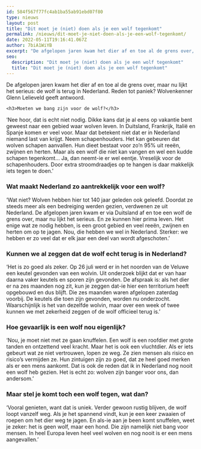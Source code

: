 ```yaml
---
id: 584f567f77fc4ab1ba55ab91ebd07f80
type: nieuws
layout: post
title: "Dit moet je (niet) doen als je een wolf tegenkomt"
permalink: /nieuws/dit-moet-je-niet-doen-als-je-een-wolf-tegenkomt/
date: 2022-05-11T19:16:41.067Z
author: 7biA1WiYB
excerpt: "De afgelopen jaren kwam het dier af en toe al de grens over, maar nu lijkt het serieus: de wolf is terug in Nederland. Reden tot paniek? Wolvenkenner Glenn Lelieveld geeft antwoord.  "
seo:
  description: "Dit moet je (niet) doen als je een wolf tegenkomt"
  title: "Dit moet je (niet) doen als je een wolf tegenkomt"
---
```

De afgelopen jaren kwam het dier af en toe al de grens over, maar nu lijkt het serieus: de wolf is terug in Nederland. Reden tot paniek? Wolvenkenner Glenn Lelieveld geeft antwoord.  

    <h3>Moeten we bang zijn voor de wolf?</h3>
<p>‘Nee hoor, dat is echt niet nodig. Dikke kans dat je al eens op vakantie bent geweest naar een gebied waar wolven leven. In Duitsland, Frankrijk, Italië en Spanje komen er veel voor. Maar dat betekent niet dat er in Nederland niemand last van krijgt. Neem schapenhouders. Het kan gebeuren dat wolven schapen aanvallen. Hun dieet bestaat voor zo’n 95% uit reeën, zwijnen en herten. Maar als een wolf die niet kan vangen en wel een kudde schapen tegenkomt… Ja, dan neemt-ie er wel eentje. Vreselijk voor de schapenhouders. Door extra stroomdraadjes op te hangen is daar makkelijk iets tegen te doen.'</p>
<h3>Wat maakt Nederland zo aantrekkelijk voor een wolf?</h3>
<p>‘Wat niet? Wolven hebben hier tot 140 jaar geleden ook geleefd. Doordat ze steeds meer als een bedreiging werden gezien, verdwenen ze uit Nederland. De afgelopen jaren kwam er via Duitsland af en toe een wolf de grens over, maar nu lijkt het serieus. En ze kunnen hier prima leven. Het enige wat ze nodig hebben, is een groot gebied en veel reeën, zwijnen en herten om op te jagen. Nou, die hebben we wel in Nederland. Sterker: we hebben er zo veel dat er elk jaar een deel van wordt afgeschoten.’</p>
<h3>Kunnen we al zeggen dat de wolf echt terug is in Nederland?</h3>
<p>‘Het is zo goed als zeker. Op 26 juli werd er in het noorden van de Veluwe een keutel gevonden van een wolvin. Uit onderzoek blijkt dat er van haar daarna vaker keutels en sporen zijn gevonden. De afspraak is: als het dier er na zes maanden nog zit, kun je zeggen dat-ie hier een territorium heeft opgebouwd en dus blijft. Die zes maanden waren afgelopen zaterdag voorbij. De keutels die toen zijn gevonden, worden nu onderzocht. Waarschijnlijk is het van dezelfde wolvin, maar over een week of twee kunnen we met zekerheid zeggen of de wolf officieel terug is.’</p>
<h3>Hoe gevaarlijk is een wolf nou eigenlijk?</h3>
<p>‘Nou, je moet niet met ze gaan knuffelen. Een wolf is een roofdier met grote tanden en ontzettend veel kracht. Maar het is ook een vluchtdier. Als er iets gebeurt wat ze niet vertrouwen, lopen ze weg. Ze zien mensen als risico en risico’s vermijden ze. Hun zintuigen zijn zo goed, dat ze heel goed merken als er een mens aankomt. Dat is ook de reden dat ik in Nederland nog nooit een wolf heb gezien. Het is echt zo: wolven zijn banger voor ons, dan andersom.’</p>
<h3>Maar stel je komt toch een wolf tegen, wat dan?</h3>
<p>‘Vooral genieten, want dat is uniek. Verder gewoon rustig blijven, de wolf loopt vanzelf weg. Als je het spannend vindt, kun je een keer zwaaien of roepen om het dier weg te jagen. En als-ie aan je been komt snuffelen, weet je zeker: het is geen wolf, maar een hond. Die zijn namelijk niet bang voor mensen. In heel Europa leven heel veel wolven en nog nooit is er een mens aangevallen.’</p>  
